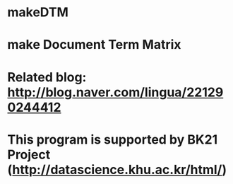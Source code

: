 # makeDTM
# make Document Term Matrix
# Related blog: http://blog.naver.com/lingua/221290244412
# This program is supported by BK21 Project (http://datascience.khu.ac.kr/html/)
